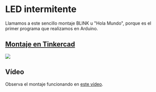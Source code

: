 # LED intermitente

Llamamos a este sencillo montaje BLINK u "Hola Mundo", porque es el primer programa que realizamos en Arduino.

## [Montaje en Tinkercad](https://www.tinkercad.com/things/58pb1LnwuDn-1-blink-bloques)

![](imágenes/Blink.png)

## Vídeo

Observa el montaje funcionando en [este vídeo](https://www.youtube.com/embed/2RPqv3ILTJM).

